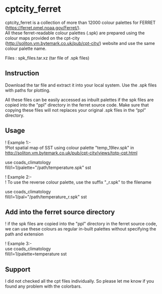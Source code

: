 #  cptcity_ferret
cptcity_ferret  is a collection of more than 12000 colour palettes for FERRET (https://ferret.pmel.noaa.gov/Ferret/).  
All these ferret-readable colour palettes (.spk) are prepared using the colour maps provided on the cpt-city (http://soliton.vm.bytemark.co.uk/pub/cpt-city/) website and use the same colour palette name. 

Files : spk_files.tar.xz (tar file of .spk files)

## Instruction  

Download the tar file and extract it into your local system.  Use the .spk files with paths for plotting. 


All these files can be easily accessed as inbuilt palettes if the spk files are copied into the "ppl" directory in the ferret source code. Make sure that copying these files will not replaces your original .spk files in the “ppl” directory.


## Usage 


!       Example 1:- \
!Plot spatial map of SST using colour palette "temp_19lev.spk" in http://soliton.vm.bytemark.co.uk/pub/cpt-city/views/totp-cpt.html 


use coads_climatology \
fill/l=1/palette="/path/temperature.spk" sst  


!           Example 2:-\
! To use the reverse colour palette, use the suffix "_r.spk"  to the filename 

use coads_climatology \
fill/l=1/pal="/path/temperature_r.spk" sst 

## Add into the ferret source directory 
! if the spk files are copied into the "ppl" directory in the ferret source code, we can use these colours as regular in-built palettes without specifying the path and extension 

!           Example 3:- \
use coads_climatology \
fill/l=1/palette=temperature sst  

## Support 
I did not checked all the cpt files individually. So please let me know if you found any problem with the colorbars. 

